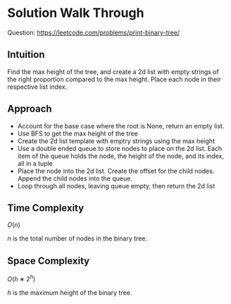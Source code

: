 # Solution Walk Through
Question: https://leetcode.com/problems/print-binary-tree/

## Intuition
Find the max height of the tree, and create a 2d list with empty strings of the right proportion compared to the max height.
Place each node in their respective list index.

## Approach
- Account for the base case where the root is None, return an empty list.
- Use BFS to get the max height of the tree
- Create the 2d list template with emptry strings using the max height
- Use a double ended queue to store nodes to place on the 2d list.
Each item of the queue holds the node, the height of the node, and its index, all in a tuple
- Place the node into the 2d list. Create the offset for the child nodes. Append the child nodes into the queue.
- Loop through all nodes, leaving queue empty, then return the 2d list

## Time Complexity
$O(n)$

$n$ is the total number of nodes in the binary tree.

## Space Complexity
$O(h∗2^h)$

$h$ is the maximum height of the binary tree.